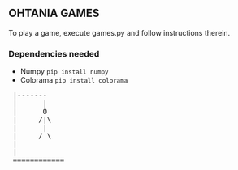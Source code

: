 ## OHTANIA GAMES

To play a game, execute games.py and follow instructions therein.

### Dependencies needed
* Numpy ```pip install numpy```
* Colorama ```pip install colorama```

<pre>
 |-------
 |      |
 |      O
 |     /|\
 |      |
 |     / \
 |
 |
 ============
 </pre>
